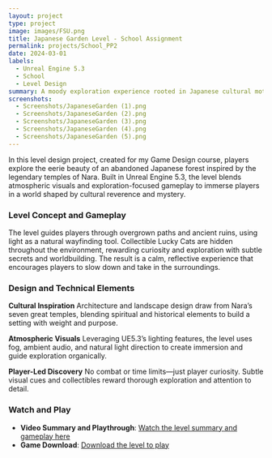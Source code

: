 ```yaml
---
layout: project
type: project
image: images/FSU.png
title: Japanese Garden Level - School Assignment
permalink: projects/School_PP2
date: 2024-03-01
labels:
  - Unreal Engine 5.3
  - School
  - Level Design
summary: A moody exploration experience rooted in Japanese cultural motifs and atmospheric design.
screenshots:
  - Screenshots/JapaneseGarden (1).png
  - Screenshots/JapaneseGarden (2).png
  - Screenshots/JapaneseGarden (3).png
  - Screenshots/JapaneseGarden (4).png
  - Screenshots/JapaneseGarden (5).png
---
```


In this level design project, created for my Game Design course, players explore the eerie beauty of an abandoned Japanese forest inspired by the legendary temples of Nara. Built in Unreal Engine 5.3, the level blends atmospheric visuals and exploration-focused gameplay to immerse players in a world shaped by cultural reverence and mystery.

### Level Concept and Gameplay
The level guides players through overgrown paths and ancient ruins, using light as a natural wayfinding tool. Collectible Lucky Cats are hidden throughout the environment, rewarding curiosity and exploration with subtle secrets and worldbuilding. The result is a calm, reflective experience that encourages players to slow down and take in the surroundings.

### Design and Technical Elements
**Cultural Inspiration**
Architecture and landscape design draw from Nara’s seven great temples, blending spiritual and historical elements to build a setting with weight and purpose.

**Atmospheric Visuals**
Leveraging UE5.3’s lighting features, the level uses fog, ambient audio, and natural light direction to create immersion and guide exploration organically.

**Player-Led Discovery**
No combat or time limits—just player curiosity. Subtle visual cues and collectibles reward thorough exploration and attention to detail.

### Watch and Play
- **Video Summary and Playthrough**: [Watch the level summary and gameplay here](https://drive.google.com/file/d/1jSAg2hTccYhAPOa3s27jaFoEPj-DW3td/view?usp=sharing&t=424)
- **Game Download**: [Download the level to play](https://drive.google.com/file/d/1wSKr67wOGNoLP1vWKT-aD0n9Jmi-VvC-/view?usp=sharing)  

